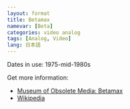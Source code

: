 ```yaml
---
layout: format
title: Betamax
namevar: [Beta]
categories: video analog
tags: [Analog, Video]
lang: 日本語
---
```


Dates in use: 1975-mid-1980s

Get more information:
- [Museum of Obsolete Media: Betamax](https://obsoletemedia.org/betamax/)
- [Wikipedia](https://en.wikipedia.org/wiki/Betamax)
